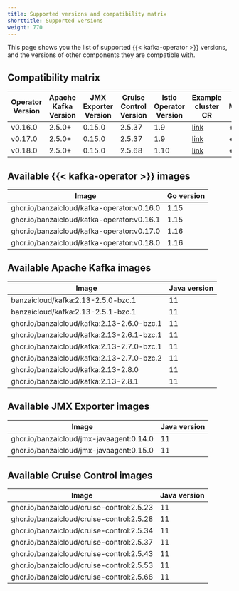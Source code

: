 ```yaml
---
title: Supported versions and compatibility matrix
shorttitle: Supported versions
weight: 770
---
```


This page shows you the list of supported {{< kafka-operator >}} versions, and the versions of other components they are compatible with.

## Compatibility matrix

|Operator Version|Apache Kafka Version|JMX Exporter Version|Cruise Control Version|Istio Operator Version|Example cluster CR|Maintained|
|-------|------|----------------|-------|----|---|-|
|v0.16.0|2.5.0+|0.15.0|2.5.37|1.9|[link](https://github.com/banzaicloud/koperator/blob/v0.16.1/config/samples/simplekafkacluster.yaml)|+|
|v0.17.0|2.5.0+|0.15.0|2.5.37|1.9|[link](https://github.com/banzaicloud/koperator/blob/v0.17.0/config/samples/simplekafkacluster.yaml)|+|
|v0.18.0|2.5.0+|0.15.0|2.5.68|1.10|[link](https://github.com/banzaicloud/koperator/blob/v0.17.0/config/samples/simplekafkacluster.yaml)|+|

## Available {{< kafka-operator >}} images

|Image|Go version|
|-|-|
|ghcr.io/banzaicloud/kafka-operator:v0.16.0|1.15|
|ghcr.io/banzaicloud/kafka-operator:v0.16.1|1.15|
|ghcr.io/banzaicloud/kafka-operator:v0.17.0|1.16|
|ghcr.io/banzaicloud/kafka-operator:v0.18.0|1.16|

## Available Apache Kafka images

|Image|Java version|
|-|-|
|banzaicloud/kafka:2.13-2.5.0-bzc.1|11|
|banzaicloud/kafka:2.13-2.5.1-bzc.1|11|
|ghcr.io/banzaicloud/kafka:2.13-2.6.0-bzc.1|11|
|ghcr.io/banzaicloud/kafka:2.13-2.6.1-bzc.1|11|
|ghcr.io/banzaicloud/kafka:2.13-2.7.0-bzc.1|11|
|ghcr.io/banzaicloud/kafka:2.13-2.7.0-bzc.2|11|
|ghcr.io/banzaicloud/kafka:2.13-2.8.0|11|
|ghcr.io/banzaicloud/kafka:2.13-2.8.1|11|

## Available JMX Exporter images

|Image|Java version|
|-|-|
|ghcr.io/banzaicloud/jmx-javaagent:0.14.0|11|
|ghcr.io/banzaicloud/jmx-javaagent:0.15.0|11|

## Available Cruise Control images

|Image|Java version|
|-|-|
|ghcr.io/banzaicloud/cruise-control:2.5.23|11|
|ghcr.io/banzaicloud/cruise-control:2.5.28|11|
|ghcr.io/banzaicloud/cruise-control:2.5.34|11|
|ghcr.io/banzaicloud/cruise-control:2.5.37|11|
|ghcr.io/banzaicloud/cruise-control:2.5.43|11|
|ghcr.io/banzaicloud/cruise-control:2.5.53|11|
|ghcr.io/banzaicloud/cruise-control:2.5.68|11|

